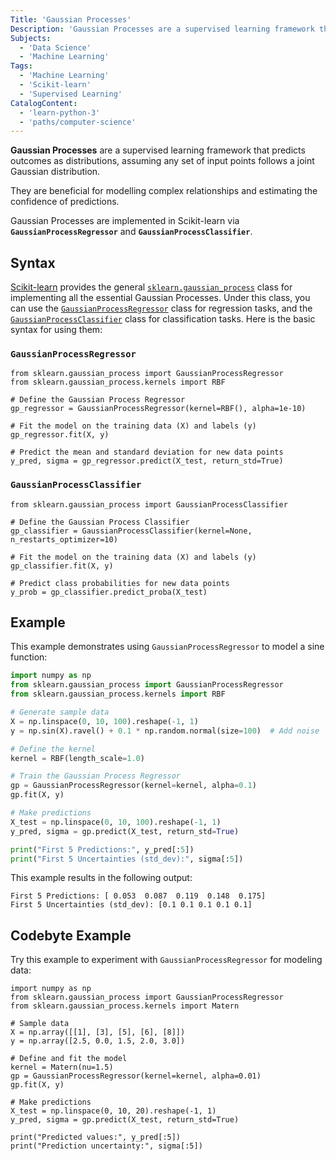 ```yaml
---
Title: 'Gaussian Processes'
Description: 'Gaussian Processes are a supervised learning framework that predicts outcomes as distributions, assuming any set of input points follows a joint Gaussian distribution.'
Subjects:
  - 'Data Science'
  - 'Machine Learning'
Tags:
  - 'Machine Learning'
  - 'Scikit-learn'
  - 'Supervised Learning'
CatalogContent:
  - 'learn-python-3'
  - 'paths/computer-science'
---
```


**Gaussian Processes** are a supervised learning framework that predicts outcomes as distributions, assuming any set of input points follows a joint Gaussian distribution. 

They are beneficial for modelling complex relationships and estimating the confidence of predictions. 

Gaussian Processes are implemented in Scikit-learn via **`GaussianProcessRegressor`** and **`GaussianProcessClassifier`**.

## Syntax

[Scikit-learn](https://www.codecademy.com/resources/docs/sklearn) provides the general [`sklearn.gaussian_process`](https://scikit-learn.org/stable/modules/gaussian_process.html) class for implementing all the essential Gaussian Processes. Under this class, you can use the [`GaussianProcessRegressor`](https://scikit-learn.org/stable/modules/generated/sklearn.gaussian_process.GaussianProcessRegressor.html#sklearn.gaussian_process.GaussianProcessRegressor) class for regression tasks, and the [`GaussianProcessClassifier`](https://scikit-learn.org/stable/modules/generated/sklearn.gaussian_process.GaussianProcessClassifier.html#sklearn.gaussian_process.GaussianProcessClassifier) class for classification tasks. Here is the basic syntax for using them:

### `GaussianProcessRegressor`

```pseudo
from sklearn.gaussian_process import GaussianProcessRegressor
from sklearn.gaussian_process.kernels import RBF

# Define the Gaussian Process Regressor
gp_regressor = GaussianProcessRegressor(kernel=RBF(), alpha=1e-10)

# Fit the model on the training data (X) and labels (y)
gp_regressor.fit(X, y)

# Predict the mean and standard deviation for new data points
y_pred, sigma = gp_regressor.predict(X_test, return_std=True)
```

### `GaussianProcessClassifier` 

```pseudo
from sklearn.gaussian_process import GaussianProcessClassifier

# Define the Gaussian Process Classifier
gp_classifier = GaussianProcessClassifier(kernel=None, n_restarts_optimizer=10)

# Fit the model on the training data (X) and labels (y)
gp_classifier.fit(X, y)

# Predict class probabilities for new data points
y_prob = gp_classifier.predict_proba(X_test)
```

## Example

This example demonstrates using `GaussianProcessRegressor` to model a sine function:

```py
import numpy as np
from sklearn.gaussian_process import GaussianProcessRegressor
from sklearn.gaussian_process.kernels import RBF

# Generate sample data
X = np.linspace(0, 10, 100).reshape(-1, 1)
y = np.sin(X).ravel() + 0.1 * np.random.normal(size=100)  # Add noise

# Define the kernel
kernel = RBF(length_scale=1.0)

# Train the Gaussian Process Regressor
gp = GaussianProcessRegressor(kernel=kernel, alpha=0.1)
gp.fit(X, y)

# Make predictions
X_test = np.linspace(0, 10, 100).reshape(-1, 1)
y_pred, sigma = gp.predict(X_test, return_std=True)

print("First 5 Predictions:", y_pred[:5])
print("First 5 Uncertainties (std_dev):", sigma[:5])
```

This example results in the following output:

```shell
First 5 Predictions: [ 0.053  0.087  0.119  0.148  0.175]
First 5 Uncertainties (std_dev): [0.1 0.1 0.1 0.1 0.1]
```

## Codebyte Example

Try this example to experiment with `GaussianProcessRegressor` for modeling data:

```codebyte/python
import numpy as np
from sklearn.gaussian_process import GaussianProcessRegressor
from sklearn.gaussian_process.kernels import Matern

# Sample data
X = np.array([[1], [3], [5], [6], [8]])
y = np.array([2.5, 0.0, 1.5, 2.0, 3.0])

# Define and fit the model
kernel = Matern(nu=1.5)
gp = GaussianProcessRegressor(kernel=kernel, alpha=0.01)
gp.fit(X, y)

# Make predictions
X_test = np.linspace(0, 10, 20).reshape(-1, 1)
y_pred, sigma = gp.predict(X_test, return_std=True)

print("Predicted values:", y_pred[:5])
print("Prediction uncertainty:", sigma[:5])
```
